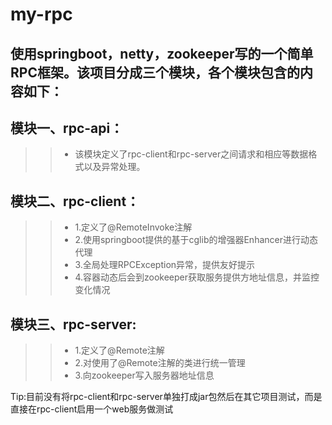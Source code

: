 # my-rpc
## 使用springboot，netty，zookeeper写的一个简单RPC框架。该项目分成三个模块，各个模块包含的内容如下：  
## 模块一、rpc-api：
 >>* 该模块定义了rpc-client和rpc-server之间请求和相应等数据格式以及异常处理。  
## 模块二、rpc-client：  
 >>* 1.定义了@RemoteInvoke注解  
 >>* 2.使用springboot提供的基于cglib的增强器Enhancer进行动态代理  
 >>* 3.全局处理RPCException异常，提供友好提示
 >>* 4.容器动态后会到zookeeper获取服务提供方地址信息，并监控变化情况  
## 模块三、rpc-server:  
 >>* 1.定义了@Remote注解  
 >>* 2.对使用了@Remote注解的类进行统一管理  
 >>* 3.向zookeeper写入服务器地址信息  
 
 Tip:目前没有将rpc-client和rpc-server单独打成jar包然后在其它项目测试，而是直接在rpc-client启用一个web服务做测试
